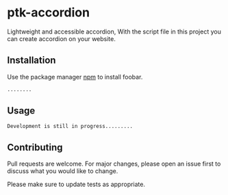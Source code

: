 # ptk-accordion

Lightweight and accessible accordion, With the script file in this project you can create accordion on your website.

## Installation

Use the package manager [npm](https://pip.pypa.io/en/stable/) to install foobar.

```bash
........
```

## Usage

```
Development is still in progress.........
```

## Contributing
Pull requests are welcome. For major changes, please open an issue first to discuss what you would like to change.

Please make sure to update tests as appropriate.
